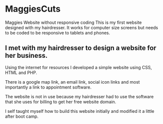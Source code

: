 # MaggiesCuts

Maggies Website without responsive coding
This is my first website designed with my hairdresser.
It works for computer size screens but needs to be coded to be responsive to tablets and phones.
  
## I met with my hairdresser to design a website for her business.

Using the internet for resources I developed a simple website using CSS, HTML and PHP.

There is a google map link, an email link, social icon links and most importantly a link to appointment software.

The website is not in use because my hairdresser had to use the software that she uses for billing to get her free website domain.

I self taught myself how to build this website initially and modified it a little after boot camp.
